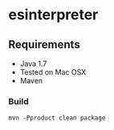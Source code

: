 # esinterpreter

## Requirements
 * Java 1.7
 * Tested on Mac OSX
 * Maven 

### Build
```
mvn -Pproduct clean package
```
